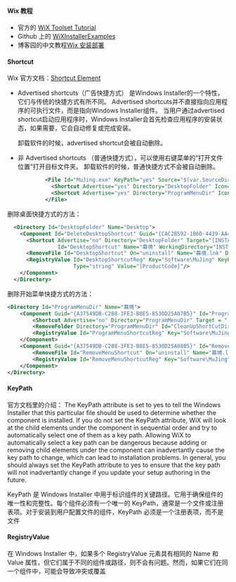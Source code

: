 #### Wix 教程
- 官方的 [WiX Toolset Tutorial](https://www.firegiant.com/wix/tutorial/)
- Github 上的 [WiXInstallerExamples](https://github.com/kurtanr/WiXInstallerExamples)
- 博客园的中文教程[Wix 安装部署](https://www.cnblogs.com/stoneniqiu/category/522235.html)

#### Shortcut
Wix 官方文档：[Shortcut Element](https://wixtoolset.org/documentation/manual/v3/xsd/wix/shortcut.html)
- Advertised shortcuts（广告快捷方式） 是Windows Installer的一个特性，它们与传统的快捷方式有所不同。 Advertised shortcuts并不直接指向应用程序的可执行文件，而是指向Windows Installer组件。 当用户通过advertised shortcut启动应用程序时，Windows Installer会首先检查应用程序的安装状态，如果需要，它会自动修复或完成安装。

  卸载软件的时候，advertised shortcut会被自动删除。
  
- 非 Advertised shortcuts （普通快捷方式），可以使用右键菜单的“打开文件位置”打开目标文件夹。
  卸载软件的时候，普通快捷方式不会被自动删除。
```xml
            <File Id="MuJing.exe" KeyPath="yes" Source="$(var.SourceDir)\MuJing.exe">
              <Shortcut Advertise="yes" Directory="DesktopFolder" Icon="icon.ico" IconIndex="0" Id="DesktopShortcut" Name="幕境" WorkingDirectory="INSTALLDIR"/>
              <Shortcut Advertise="yes" Directory="ProgramMenuDir" Icon="icon.ico" IconIndex="0" Id="startMenuShortcut" Name="幕境" WorkingDirectory="INSTALLDIR"/>
            </File>
```
  删除桌面快捷方式的方法：
```xml
  <Directory Id="DesktopFolder" Name="Desktop">
    <Component Id="DeleteDesktopShortcut" Guid="{CAC2B592-1B6D-4439-AA42-D6DBFAB4D302}" Win64="yes">
      <Shortcut Advertise="no" Directory="DesktopFolder" Target="[INSTALLDIR]MuJing.exe" Icon="icon.ico" IconIndex="0"
                Id="DesktopShortcut" Name="幕境" WorkingDirectory="INSTALLDIR"/>
      <RemoveFile Id="DesktopShortcut" On="uninstall" Name="幕境.lnk" Directory="DesktopFolder"/>
      <RegistryValue Id="DesktopShortcutReg" Key="Software\MuJing" KeyPath="yes" Name="ProductCode" Root="HKCU"
                     Type="string" Value="[ProductCode]"/>
    </Component>
  </Directory>
```
  删除开始菜单快捷方式的方法：
```xml
<Directory Id="ProgramMenuDir" Name="幕境">
    <Component Guid="{A37549DB-C288-3FE3-B8E5-8530D25A07B5}" Id="ProgramMenuDirComponent" Win64="yes">
        <Shortcut Advertise="no" Directory="ProgramMenuDir" Target = "[INSTALLDIR]MuJing.exe" Icon="icon.ico" IconIndex="0" Id="startMenuShortcut" Name="幕境" WorkingDirectory="INSTALLDIR"/>
        <RemoveFolder Directory="ProgramMenuDir" Id="CleanUpShortCutDir" On="uninstall"/>
        <RegistryValue Id="ProgramMenuShortcutReg" Key="Software\MuJing" KeyPath="yes" Name="ProductCode" Root="HKCU" Type="string" Value="[ProductCode]"/>
    </Component>
    <Component Guid="{A37549DB-C288-3FE3-B8E5-8530D25A08B5}" Id="RemoveShortcutComponent" Win64="yes">
        <RemoveFile Id="RemoveMenuShortcut" On="uninstall" Name="幕境.lnk" Directory="ProgramMenuDir"/>
        <RegistryValue Id="RemoveMenuShortcutReg" Key="Software\MuJing" KeyPath="yes" Name="ProductCode" Root="HKCU" Type="string" Value="[ProductCode]"/>
    </Component>
</Directory>
```

#### KeyPath
官方文档里的介绍：
The KeyPath attribute is set to yes to tell the Windows Installer that this particular file should be used to determine whether the component is installed. If you do not set the KeyPath attribute, WiX will look at the child elements under the component in sequential order and try to automatically select one of them as a key path. Allowing WiX to automatically select a key path can be dangerous because adding or removing child elements under the component can inadvertantly cause the key path to change, which can lead to installation problems. In general, you should always set the KeyPath attribute to yes to ensure that the key path will not inadvertantly change if you update your setup authoring in the future.

KeyPath 是 Windows Installer 中用于标识组件的关键路径。它用于确保组件的唯一性和完整性。每个组件必须有一个唯一的 KeyPath，通常是一个文件或注册表项。对于安装到用户配置文件的组件，KeyPath 必须是一个注册表项，而不是文件

#### RegistryValue
在 Windows Installer 中，如果多个 RegistryValue 元素具有相同的 Name 和 Value 属性，但它们属于不同的组件或路径，则不会有问题。然而，如果它们在同一个组件中，可能会导致冲突或覆盖